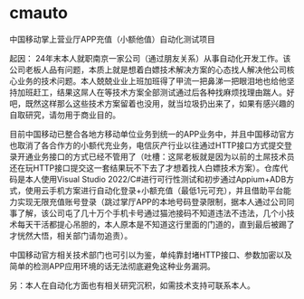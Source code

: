 # cmauto
中国移动掌上营业厅APP充值（小额他值）自动化测试项目

起因：
24年末本人就职南京一家公司（通过朋友关系）从事自动化开发工作。该公司老板人品有问题，本质上就是想着白嫖技术解决方案的心态找人解决他公司核心业务的技术问题。本人兢兢业业上班加班得了甲流一把鼻涕一把眼泪地也给他坚持加班赶工，结果这屌人在等技术方案全部测试通过后各种找麻烦找理由踹人。好吧，既然这样那么这些技术方案留着也没用，就当垃圾扔出来了，如果有感兴趣的自取研究，请勿用于商业目的。

目前中国移动已整合各地方移动单位业务到统一的APP业务中，并且中国移动官方也取消了各合作方的小额代充业务，电信灰产行业以往通过HTTP接口方式提交登录开通业务接口的方式已经不管用了（吐槽：这屌老板就是因为以前的土屌技术员还在玩HTTP接口提交这一套结果玩不下去了才想着找人白嫖技术方案）。仓库代码是本人使用Visual Studio 2022/C#进行可行性测试和初步通过Appium+ADB方式，使用云手机方案进行自动化登录+小额充值（最低1元可充），并且借助平台能力实现无限充值账号登录（跳过掌厅APP的本地号码登录限制，据本人通过公司同事了解，该公司屯了几十万个手机卡号通过猫池接码不知道违法不违法，几个小技术每天干活都提心吊胆的，本人原本是不知道这行里面的门道的，直到最后被踢了才恍然大悟，相关部门请勿追责）。

中国移动官方相关技术部门也可引以为鉴，单纯靠封堵HTTP接口、参数加密以及简单的检测APP应用环境的话无法彻底避免这种业务漏洞。

另：本人在自动化方面也有相关研究沉积，如需技术支持可联系本人。
